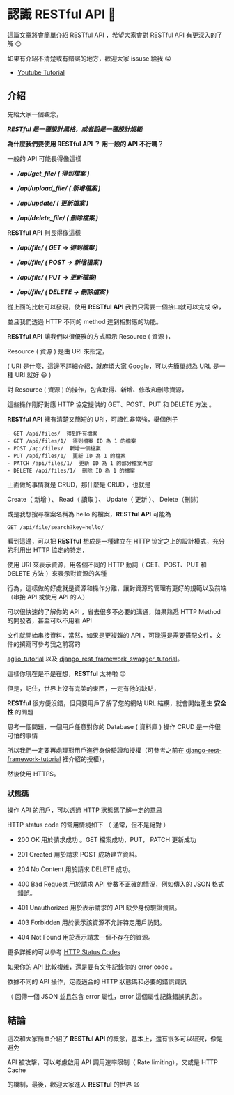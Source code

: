 # 認識 RESTful API 📝

這篇文章將會簡單介紹 RESTful API ，希望大家會對 RESTful API 有更深入的了解 :blush:

如果有介紹不清楚或有錯誤的地方，歡迎大家 issuse 給我 :stuck_out_tongue_winking_eye:

* [Youtube Tutorial]()

## 介紹

先給大家一個觀念，

***RESTful 是一種設計風格，或者說是一種設計規範***

**為什麼我們要使用 **RESTful API** ？ 用一般的 API 不行嗎？**

一般的 API 可能長得像這樣

* ***/api/get_file/ ( 得到檔案 )***

* ***/api/upload_file/ ( 新增檔案 )***

* ***/api/update/ ( 更新檔案 )***

* ***/api/delete_file/ ( 刪除檔案 )***

**RESTful API** 則長得像這樣

* ***/api/file/ ( GET -> 得到檔案 )***

* ***/api/file/ ( POST -> 新增檔案 )***

* ***/api/file/ ( PUT -> 更新檔案)***

* ***/api/file/ ( DELETE -> 刪除檔案 )***

從上面的比較可以發現，使用 **RESTful API** 我們只需要一個接口就可以完成 :open_mouth:，

並且我們透過 HTTP 不同的 method 達到相對應的功能。

**RESTful API** 讓我們以很優雅的方式顯示 Resource ( 資源 )，

Resource ( 資源 ) 是由 URI 來指定，

( URI 是什麼，這邊不詳細介紹，就麻煩大家 Google，可以先簡單想為 URL 是一種 URI 就好 :smile: )

對 Resource ( 資源 ) 的操作，包含取得、新增、修改和刪除資源，

這些操作剛好對應 HTTP 協定提供的 GET、POST、PUT 和 DELETE 方法 。

**RESTful API** 擁有清楚又簡短的 URI，可讀性非常強，舉個例子

```url
- GET /api/files/  得到所有檔案
- GET /api/files/1/  得到檔案 ID 為 1 的檔案
- POST /api/files/  新增一個檔案
- PUT /api/files/1/  更新 ID 為 1 的檔案
- PATCH /api/files/1/  更新 ID 為 1 的部分檔案內容
- DELETE /api/files/1/  刪除 ID 為 1 的檔案
```

上面做的事情就是 CRUD，那什麼是 CRUD ，也就是

Create（ 新增 ）、 Read（ 讀取 ）、 Update（ 更新 ）、 Delete（刪除）

或是我想搜尋檔案名稱為 hello 的檔案，**RESTful API** 可能為

```url
GET /api/file/search?key=hello/
```

看到這邊，可以把 **RESTful** 想成是一種建立在 HTTP 協定之上的設計模式，充分的利用出 HTTP 協定的特定，

使用 URI 來表示資源，用各個不同的 HTTP 動詞（ GET、POST、PUT 和 DELETE 方法 ）來表示對資源的各種

行為，這樣做的好處就是資源和操作分離，讓對資源的管理有更好的規範以及前端（串接 API 或使用 API 的人）

可以很快速的了解你的 API ，省去很多不必要的溝通，如果熟悉 HTTP Method 的開發者，甚至可以不用看 API

文件就開始串接資料，當然，如果是更複雜的 API ，可能還是需要搭配文件，文件的撰寫可參考我之前寫的

[aglio_tutorial](https://github.com/twtrubiks/aglio_tutorial) 以及 [django_rest_framework_swagger_tutorial](https://github.com/twtrubiks/django_rest_framework_swagger_tutorial)。

這樣你現在是不是在想，**RESTful** 太神啦 :heart_eyes:

但是，記住，世界上沒有完美的東西，一定有他的缺點，

**RESTful** 很方便沒錯，但只要用戶了解了您的網站 URL 結構，就會開始產生 **安全性** 的問題

思考一個問題，一個用戶任意對你的 Database ( 資料庫 ) 操作 CRUD 是一件很可怕的事情

所以我們一定要再處理對用戶進行身份驗證和授權（可參考之前在 [django-rest-framework-tutorial](https://github.com/twtrubiks/django-rest-framework-tutorial#授權-authentications- ) 裡介紹的授權），

然後使用 HTTPS。

### 狀態碼

操作 API 的用戶，可以透過 HTTP 狀態碼了解一定的意思

HTTP status code 的常用情境如下 （ 通常，但不是絕對 ）

* 200 OK 用於請求成功 。GET 檔案成功，PUT， PATCH 更新成功

* 201 Created 用於請求 POST 成功建立資料。

* 204 No Content 用於請求 DELETE  成功。

* 400 Bad Request 用於請求 API 參數不正確的情況，例如傳入的 JSON 格式錯誤。

* 401 Unauthorized 用於表示請求的 API 缺少身份驗證資訊。

* 403 Forbidden 用於表示該資源不允許特定用戶訪問。

* 404 Not Found 用於表示請求一個不存在的資源。

更多詳細的可以參考 [HTTP Status Codes](http://www.restapitutorial.com/httpstatuscodes.html)

如果你的 API 比較複雜，還是要有文件記錄你的 error code 。

依據不同的 API 操作，定義適合的 HTTP 狀態碼和必要的錯誤資訊

（ 回傳一個 JSON 並且包含 error 屬性，error 這個屬性記錄錯誤訊息）。

## 結論

這次和大家簡單介紹了 **RESTful API** 的概念，基本上，還有很多可以研究，像是避免

API 被攻擊，可以考慮啟用 API 調用速率限制（ Rate limiting），又或是  HTTP Cache

的機制，最後，歡迎大家進入 **RESTful** 的世界 :laughing: